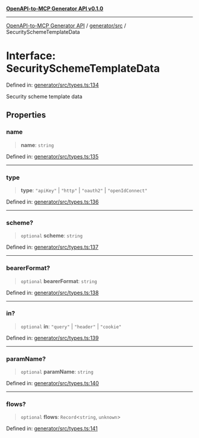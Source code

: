 [**OpenAPI-to-MCP Generator API v0.1.0**](../../../README.md)

***

[OpenAPI-to-MCP Generator API](../../../modules.md) / [generator/src](../README.md) / SecuritySchemeTemplateData

# Interface: SecuritySchemeTemplateData

Defined in: [generator/src/types.ts:134](https://github.com/salacoste/openapi-mcp-generator/blob/fda5c6400a831cddbad9eacd652e11b2f7410b22/packages/generator/src/types.ts#L134)

Security scheme template data

## Properties

### name

> **name**: `string`

Defined in: [generator/src/types.ts:135](https://github.com/salacoste/openapi-mcp-generator/blob/fda5c6400a831cddbad9eacd652e11b2f7410b22/packages/generator/src/types.ts#L135)

***

### type

> **type**: `"apiKey"` \| `"http"` \| `"oauth2"` \| `"openIdConnect"`

Defined in: [generator/src/types.ts:136](https://github.com/salacoste/openapi-mcp-generator/blob/fda5c6400a831cddbad9eacd652e11b2f7410b22/packages/generator/src/types.ts#L136)

***

### scheme?

> `optional` **scheme**: `string`

Defined in: [generator/src/types.ts:137](https://github.com/salacoste/openapi-mcp-generator/blob/fda5c6400a831cddbad9eacd652e11b2f7410b22/packages/generator/src/types.ts#L137)

***

### bearerFormat?

> `optional` **bearerFormat**: `string`

Defined in: [generator/src/types.ts:138](https://github.com/salacoste/openapi-mcp-generator/blob/fda5c6400a831cddbad9eacd652e11b2f7410b22/packages/generator/src/types.ts#L138)

***

### in?

> `optional` **in**: `"query"` \| `"header"` \| `"cookie"`

Defined in: [generator/src/types.ts:139](https://github.com/salacoste/openapi-mcp-generator/blob/fda5c6400a831cddbad9eacd652e11b2f7410b22/packages/generator/src/types.ts#L139)

***

### paramName?

> `optional` **paramName**: `string`

Defined in: [generator/src/types.ts:140](https://github.com/salacoste/openapi-mcp-generator/blob/fda5c6400a831cddbad9eacd652e11b2f7410b22/packages/generator/src/types.ts#L140)

***

### flows?

> `optional` **flows**: `Record`\<`string`, `unknown`\>

Defined in: [generator/src/types.ts:141](https://github.com/salacoste/openapi-mcp-generator/blob/fda5c6400a831cddbad9eacd652e11b2f7410b22/packages/generator/src/types.ts#L141)
